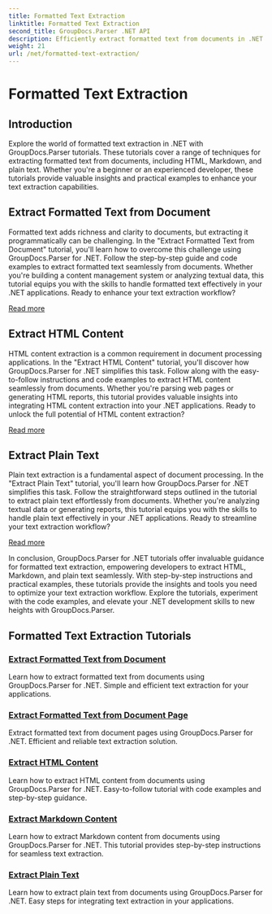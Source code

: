 ```yaml
---
title: Formatted Text Extraction
linktitle: Formatted Text Extraction
second_title: GroupDocs.Parser .NET API
description: Efficiently extract formatted text from documents in .NET with GroupDocs.Parser. Learn to extract HTML, Markdown, and plain text seamlessly.
weight: 21
url: /net/formatted-text-extraction/
---
```


# Formatted Text Extraction


## Introduction

Explore the world of formatted text extraction in .NET with GroupDocs.Parser tutorials. These tutorials cover a range of techniques for extracting formatted text from documents, including HTML, Markdown, and plain text. Whether you're a beginner or an experienced developer, these tutorials provide valuable insights and practical examples to enhance your text extraction capabilities.

## Extract Formatted Text from Document

Formatted text adds richness and clarity to documents, but extracting it programmatically can be challenging. In the "Extract Formatted Text from Document" tutorial, you'll learn how to overcome this challenge using GroupDocs.Parser for .NET. Follow the step-by-step guide and code examples to extract formatted text seamlessly from documents. Whether you're building a content management system or analyzing textual data, this tutorial equips you with the skills to handle formatted text effectively in your .NET applications. Ready to enhance your text extraction workflow?

[Read more](./extract-formatted-text-from-document/)

## Extract HTML Content

HTML content extraction is a common requirement in document processing applications. In the "Extract HTML Content" tutorial, you'll discover how GroupDocs.Parser for .NET simplifies this task. Follow along with the easy-to-follow instructions and code examples to extract HTML content seamlessly from documents. Whether you're parsing web pages or generating HTML reports, this tutorial provides valuable insights into integrating HTML content extraction into your .NET applications. Ready to unlock the full potential of HTML content extraction?

[Read more](./extract-html-content/)

## Extract Plain Text

Plain text extraction is a fundamental aspect of document processing. In the "Extract Plain Text" tutorial, you'll learn how GroupDocs.Parser for .NET simplifies this task. Follow the straightforward steps outlined in the tutorial to extract plain text effortlessly from documents. Whether you're analyzing textual data or generating reports, this tutorial equips you with the skills to handle plain text effectively in your .NET applications. Ready to streamline your text extraction workflow?

[Read more](./extract-plain-text/)

In conclusion, GroupDocs.Parser for .NET tutorials offer invaluable guidance for formatted text extraction, empowering developers to extract HTML, Markdown, and plain text seamlessly. With step-by-step instructions and practical examples, these tutorials provide the insights and tools you need to optimize your text extraction workflow. Explore the tutorials, experiment with the code examples, and elevate your .NET development skills to new heights with GroupDocs.Parser.
## Formatted Text Extraction Tutorials
### [Extract Formatted Text from Document](./extract-formatted-text-from-document/)
Learn how to extract formatted text from documents using GroupDocs.Parser for .NET. Simple and efficient text extraction for your applications.
### [Extract Formatted Text from Document Page](./extract-formatted-text-from-document-page/)
Extract formatted text from document pages using GroupDocs.Parser for .NET. Efficient and reliable text extraction solution.
### [Extract HTML Content](./extract-html-content/)
Learn how to extract HTML content from documents using GroupDocs.Parser for .NET. Easy-to-follow tutorial with code examples and step-by-step guidance.
### [Extract Markdown Content](./extract-markdown-content/)
Learn how to extract Markdown content from documents using GroupDocs.Parser for .NET. This tutorial provides step-by-step instructions for seamless text extraction.
### [Extract Plain Text](./extract-plain-text/)
Learn how to extract plain text from documents using GroupDocs.Parser for .NET. Easy steps for integrating text extraction in your applications.